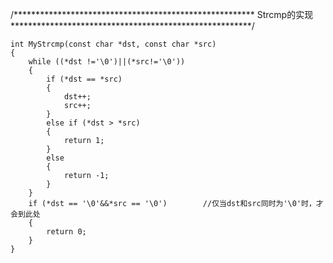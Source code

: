 /*******************************************************
Strcmp的实现
*******************************************************/

```char
int MyStrcmp(const char *dst, const char *src)
{
	while ((*dst !='\0')||(*src!='\0'))             
	{
		if (*dst == *src)
		{
			dst++;
			src++;
		}
		else if (*dst > *src)
		{
			return 1;
		}
		else
		{
			return -1;
		}
	}
	if (*dst == '\0'&&*src == '\0')        //仅当dst和src同时为'\0'时，才会到此处
	{
		return 0;
	}
}
```